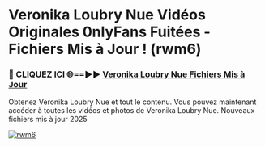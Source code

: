 # Veronika Loubry Nue Vidéos Originales 0nlyFans Fuitées - Fichiers Mis à Jour ! (rwm6)

<h3>🔴 CLIQUEZ ICI 🌐==►► <a href="https://tinyurl.com/2pmr4ezf" rel="nofollow">Veronika Loubry Nue Fichiers Mis à Jour</a></h3>

Obtenez Veronika Loubry Nue et tout le contenu. Vous pouvez maintenant accéder à toutes les vidéos et photos de Veronika Loubry Nue. Nouveaux fichiers mis à jour 2025

[![rwm6](https://i.imgur.com/6SNvagu.gif)](https://tinyurl.com/2pmr4ezf)
